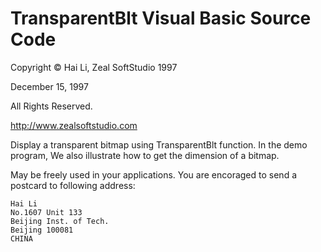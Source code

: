 # TransparentBlt Visual Basic Source Code

Copyright &copy; Hai Li, Zeal SoftStudio 1997

December 15, 1997

All Rights Reserved.

http://www.zealsoftstudio.com


Display a transparent bitmap using TransparentBlt function. In the demo program, We also illustrate how to get the dimension of a bitmap.

May be freely used in your applications. You are encoraged to send a postcard to following address:

```
Hai Li
No.1607 Unit 133
Beijing Inst. of Tech.
Beijing 100081
CHINA
```
